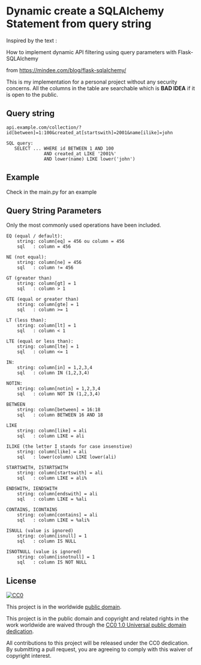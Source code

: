 
# Dynamic create a SQLAlchemy Statement from query string

Inspired by the text :

How to implement dynamic API filtering using query parameters with Flask-SQLAlchemy

from https://mindee.com/blog/flask-sqlalchemy/

This is my implementation for a personal project without any security concerns. 
All the columns in the table are searchable which is **BAD IDEA** if it is open to 
the public.

## Query string

    api.example.com/collection/?id[between]=1:100&created_at[startswith]=2001&name[ilike]=john

    SQL query:
       SELECT ... WHERE id BETWEEN 1 AND 100
                  AND created_at LIKE '2001%'
                  AND lower(name) LIKE lower('john')

## Example

Check in the main.py for an example

## Query String Parameters

Only the most commonly used operations have been included.


    EQ (equal / default):
        string: column[eq] = 456 ou column = 456
        sql   : column = 456

    NE (not equal):
        string: column[ne] = 456
        sql   : column != 456

    GT (greater than)
        string: column[gt] = 1
        sql   : column > 1

    GTE (equal or greater than)
        string: column[gte] = 1
        sql   : column >= 1

    LT (less than):
        string: column[lt] = 1
        sql   : column < 1

    LTE (equal or less than):
        string: column[lte] = 1
        sql   : column <= 1

    IN:
        string: column[in] = 1,2,3,4  
        sql   : column IN (1,2,3,4)

    NOTIN:
        string: column[notin] = 1,2,3,4  
        sql   : column NOT IN (1,2,3,4)

    BETWEEN
        string: column[between] = 16:18
        sql   : column BETWEEN 16 AND 18

    LIKE
        string: column[like] = ali
        sql   : column LIKE = ali

    ILIKE (the letter I stands for case insenstive)
        string: column[like] = ali
        sql   : lower(column) LIKE lower(ali)

    STARTSWITH, ISTARTSWITH
        string: column[startswith] = ali
        sql   : column LIKE = ali%

    ENDSWITH, IENDSWITH
        string: column[endswith] = ali
        sql   : column LIKE = %ali

    CONTAINS, ICONTAINS
        string: column[contains] = ali
        sql   : column LIKE = %ali%
    
    ISNULL (value is ignored)
        string: column[isnull] = 1
        sql   : column IS NULL

    ISNOTNULL (value is ignored)
        string: column[isnotnull] = 1
        sql   : column IS NOT NULL


## License ##

[![CC0](https://licensebuttons.net/p/zero/1.0/88x31.png)](https://creativecommons.org/publicdomain/zero/1.0/)

This project is in the worldwide [public domain](LICENSE).

This project is in the public domain and copyright and related rights in the work worldwide are waived through the [CC0 1.0 Universal public domain dedication](https://creativecommons.org/publicdomain/zero/1.0/).

All contributions to this project will be released under the CC0 dedication. By submitting a pull request, you are agreeing to comply with this waiver of copyright interest.